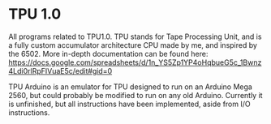 # TPU 1.0
All programs related to TPU1.0. TPU stands for Tape Processing Unit, and is a fully custom accumulator architecture CPU made by me, and inspired by the 6502. More in-depth documentation can be found here: https://docs.google.com/spreadsheets/d/1n_YS5Zp1YP4oHqbueG5c_1Bwnz4Ldi0rlRpFIVuaE5c/edit#gid=0

TPU Arduino is an emulator for TPU designed to run on an Arduino Mega 2560, but could probably be modified to run on any old Arduino. Currently it is unfinished, but all instructions have been implemented, aside from I/O instructions.
